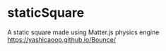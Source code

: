 # staticSquare
A static square made using Matter.js physics engine
https://yashicaoop.github.io/Bounce/ 
